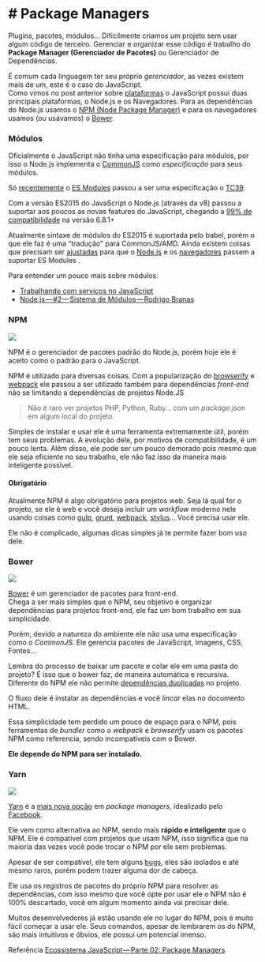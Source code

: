 # # Package Managers
Plugins, pacotes, módulos… Dificilmente criamos um projeto sem usar algum código de terceiro. Gerenciar e organizar esse código é trabalho do  **Package Manager (Gerenciador de Pacotes)**  ou Gerenciador de Dependências.

É comum cada linguagem ter seu próprio  _gerenciador_, as vezes existem mais de um, este é o caso do JavaScript.  
Como vimos no post anterior sobre  [plataformas](https://blog.codecasts.com.br/ecossistema-javascript-parte-01-plataformas-7a611608b58)  o JavaScript possui duas principais plataformas, o Node.js e os Navegadores. Para as dependências do Node.js usamos o  [NPM (Node Package Manager)](https://www.npmjs.com/)  e para os navegadores usamos (ou usávamos) o  [Bower](https://bower.io/).

### Módulos

Oficialmente o JavaScript não tinha uma especificação para módulos, por isso o Node.js implementa o  [CommonJS](http://www.commonjs.org/)  como  _especificação_  para seus módulos.

Só  [recentemente](http://www.2ality.com/2014/09/es6-modules-final.html)  o  [ES Modules](https://tc39.github.io/ecma262/#sec-modules)  passou a ser uma especificação o  [TC39](https://github.com/tc39).

Com a versão ES2015 do JavaScript o Node.js (através da v8) passou a suportar aos poucos as novas features do JavaScript, chegando a  [99% de compatibilidade](http://node.green/)  na versão 6.8.1+

Atualmente sintaxe de módulos do ES2015 é suportada pelo babel, porém o que ele faz é uma “tradução” para CommonJS/AMD. Ainda existem coisas que precisam ser  [ajustadas](https://github.com/tc39/proposal-dynamic-import)  para que o  [Node.js](https://nodesource.com/blog/es-modules-and-node-js-hard-choices/) e os  [navegadores](https://blog.whatwg.org/js-modules)  passem a suportar ES Modules .

Para entender um pouco mais sobre módulos:

-   [Trabalhando com serviços no JavaScript](https://medium.com/by-vinicius-reis/trabalhando-com-servicos-no-javascript-864310cf386c)
-   [Node.js — #2 — Sistema de Módulos — Rodrigo Branas](https://youtu.be/SrVDq1824E4)

### NPM

![](https://cdn-images-1.medium.com/max/800/1*DVki0FvyhmyFCkcPPuhMCw.png)

NPM é o gerenciador de pacotes padrão do Node.js, porém hoje ele é aceito como o padrão para o JavaScript.

NPM é utilizado para diversas coisas. Com a popularização do  [browserify](http://browserify.org/)  e  [webpack](https://webpack.github.io/)  ele passou a ser utilizado também para dependências  _front-end_  não se limitando a dependências de projetos Node.JS

> Não é raro ver projetos PHP, Python, Ruby… com um  _package.json_ em algum local do projeto.

Simples de instalar e usar ele é uma ferramenta extremamente útil, porém tem seus problemas. A evolução dele, por motivos de compatibilidade, é um pouco lenta. Além disso, ele pode ser um pouco demorado pois mesmo que ele seja eficiente no seu trabalho, ele não faz isso da maneira mais inteligente possível.

#### Obrigatório

Atualmente NPM é algo obrigatório para projetos web. Seja lá qual for o projeto, se ele é web e você deseja incluir um  _workflow_  moderno nele usando coisas como  [gulp](http://gulpjs.com/),  [grunt](http://gruntjs.com/),  [webpack](https://webpack.github.io/),  [stylus](http://stylus-lang.com/)… Você precisa usar ele.

Ele não é complicado, algumas dicas simples já te permite fazer bom uso dele.

### Bower

![](https://cdn-images-1.medium.com/max/800/1*8i7UYjwKHjHJc-1uHwukvQ.png)

[Bower](https://bower.io/)  é um gerenciador de pacotes para front-end.  
Chega a ser mais simples que o NPM, seu objetivo é organizar dependências para projetos front-end, ele faz um bom trabalho em sua simplicidade.

Porém, devido a natureza do ambiente ele não usa uma especificação como o  _CommonJS_. Ele gerencia pacotes de JavaScript, Imagens, CSS, Fontes…

Lembra do processo de baixar um pacote e colar ele em uma pasta do projeto? É isso que o bower faz, de maneira automática e recursiva.  
Diferente do NPM ele não permite  [dependências duplicadas](https://docs.npmjs.com/how-npm-works/npm3-dupe)  no projeto.

O fluxo dele é instalar as dependências e você  _lincar_  elas no documento HTML.

Essa simplicidade tem perdido um pouco de espaço para o NPM, pois ferramentas de  _bundler_  como o  _webpack_  e  _browserify_  usam os pacotes NPM como referencia, sendo incompatíveis com o Bower.

**Ele depende do NPM para ser instalado.**

### Yarn

![](https://cdn-images-1.medium.com/max/800/1*7OzNeoQDL3kgFUjvBVqTug.jpeg)

[Yarn](https://yarnpkg.com/)  é a  [mais nova opção](https://medium.com/yarn-a-evolu%C3%A7%C3%A3o-do-npm/yarn-a-evolu%C3%A7%C3%A3o-do-npm-e2a8fd8bf75c)  em  _package managers_, idealizado pelo  [Facebook](https://code.facebook.com/posts/1840075619545360).

Ele vem como alternativa ao NPM, sendo mais **rápido e inteligente**  que o NPM. Ele é compatível com projetos que usam NPM, isso significa que na maioria das vezes você pode trocar o NPM por ele sem problemas.

Apesar de ser compatível, ele tem alguns  [bugs](https://github.com/yarnpkg/yarn/issues?q=is%3Aissue+is%3Aopen+label%3Abug), eles são isolados e até mesmo raros, porém podem trazer alguma dor de cabeça.

Ele usa os registros de pacotes do próprio NPM para resolver as dependências, com isso mesmo que você opte por usar ele o NPM não é 100% descartado, você em algum momento ainda vai precisar dele.

Muitos desenvolvedores já estão usando ele no lugar do NPM, pois é muito fácil começar a usar ele. Seus comandos, apesar de lembrarem os do NPM, são mais intuitivos e óbvios, ele possui um potencial imenso.

Referência [Ecossistema JavaScript — Parte 02: Package Managers](https://blog.codecasts.com.br/ecossistema-javascript-parte-02-package-manager-68fd19a1fad3) 